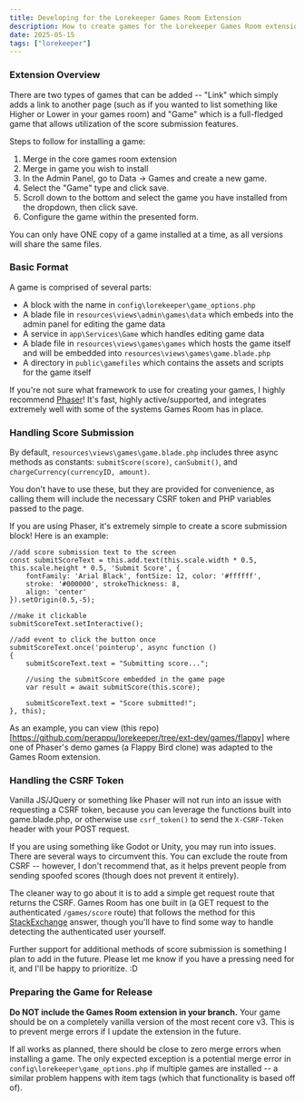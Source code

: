 ```yaml
---
title: Developing for the Lorekeeper Games Room Extension
description: How to create games for the Lorekeeper Games Room extension.
date: 2025-05-15
tags: ["lorekeeper"]
---
```


### Extension Overview

There are two types of games that can be added -- "Link" which simply adds a link to another page (such as if you wanted to list something like Higher or Lower in your games room) and "Game" which is a full-fledged game that allows utilization of the score submission features.

Steps to follow for installing a game:
1. Merge in the core games room extension
2. Merge in game you wish to install
3. In the Admin Panel, go to Data -> Games and create a new game.
4. Select the "Game" type and click save.
5. Scroll down to the bottom and select the game you have installed from the dropdown, then click save.
6. Configure the game within the presented form.

You can only have ONE copy of a game installed at a time, as all versions will share the same files.

### Basic Format

A game is comprised of several parts:

- A block with the name in `config\lorekeeper\game_options.php`
- A blade file in `resources\views\admin\games\data` which embeds into the admin panel for editing the game data
- A service in `app\Services\Game` which handles editing game data
- A blade file in `resources\views\games\games` which hosts the game itself and will be embedded into `resources\views\games\game.blade.php`
- A directory in `public\gamefiles` which contains the assets and scripts for the game itself

If you're not sure what framework to use for creating your games, I highly recommend [Phaser](https://phaser.io)! It's fast, highly active/supported, and integrates extremely well with some of the systems Games Room has in place.

### Handling Score Submission

By default, `resources\views\games\game.blade.php` includes three async methods as constants: `submitScore(score)`, `canSubmit()`, and `chargeCurrency(currencyID, amount)`.

You don't have to use these, but they are provided for convenience, as calling them will include the necessary CSRF token and PHP variables passed to the page.

If you are using Phaser, it's extremely simple to create a score submission block! Here is an example:

```
//add score submission text to the screen
const submitScoreText = this.add.text(this.scale.width * 0.5, this.scale.height * 0.5, 'Submit Score', {
    fontFamily: 'Arial Black', fontSize: 12, color: '#ffffff',
    stroke: '#000000', strokeThickness: 8,
    align: 'center'
}).setOrigin(0.5,-5);

//make it clickable
submitScoreText.setInteractive();

//add event to click the button once
submitScoreText.once('pointerup', async function ()
{
    submitScoreText.text = "Submitting score...";

    //using the submitScore embedded in the game page
    var result = await submitScore(this.score);

    submitScoreText.text = "Score submitted!";
}, this);
```

As an example, you can view (this repo)[https://github.com/perappu/lorekeeper/tree/ext-dev/games/flappy] where one of Phaser's demo games (a Flappy Bird clone) was adapted to the Games Room extension.

### Handling the CSRF Token

Vanilla JS/JQuery or something like Phaser will not run into an issue with requesting a CSRF token, because you can leverage the functions built into game.blade.php, or otherwise use `csrf_token()` to send the `X-CSRF-Token` header with your POST request.

If you are using something like Godot or Unity, you may run into issues. There are several ways to circumvent this. You can exclude the route from CSRF -- however, I don't recommend that, as it helps prevent people from sending spoofed scores (though does not prevent it entirely).

The cleaner way to go about it is to add a simple get request route that returns the CSRF. Games Room has one built in (a GET request to the authenticated `/games/score` route) that follows the method for this [StackExchange](https://gamedev.stackexchange.com/questions/202667/create-token-in-unity-to-send-post-request-to-laravel-controller) answer, though you'll have to find some way to handle detecting the authenticated user yourself.

Further support for additional methods of score submission is something I plan to add in the future. Please let me know if you have a pressing need for it, and I'll be happy to prioritize. :D

### Preparing the Game for Release

**Do NOT include the Games Room extension in your branch.** Your game should be on a completely vanilla version of the most recent core v3. This is to prevent merge errors if I update the extension in the future. 

If all works as planned, there should be close to zero merge errors when installing a game. The only expected exception is a potential merge error in `config\lorekeeper\game_options.php` if multiple games are installed -- a similar problem happens with item tags (which that functionality is based off of).